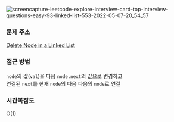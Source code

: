 ![screencapture-leetcode-explore-interview-card-top-interview-questions-easy-93-linked-list-553-2022-05-07-20_54_57](https://user-images.githubusercontent.com/70676475/167253206-5d6ce4bf-b1fd-4e63-9539-ae500256f0ac.png)

### 문제 주소
[Delete Node in a Linked List](https://leetcode.com/explore/interview/card/top-interview-questions-easy/93/linked-list/553/)

### 접근 방법
`node`의 값(`val`)을 다음 `node.next`의 값으로 변경하고  
연결된 `next`를 현재 `node`의 다음 다음의 `node`로 연결

### 시간복잡도
O(1)